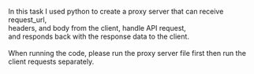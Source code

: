 In this task I used python to create a proxy server that can receive request_url, <br>
headers, and body from the client, handle API request, <br>
and responds back with the response data to the client.
<br>
<br>
When running the code, please run the proxy server file first then run the client requests separately.
